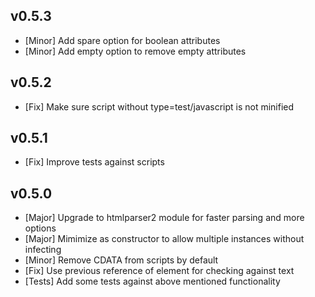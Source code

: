 ## v0.5.3
- [Minor] Add spare option for boolean attributes
- [Minor] Add empty option to remove empty attributes

## v0.5.2
- [Fix] Make sure script without type=test/javascript is not minified

## v0.5.1
- [Fix] Improve tests against scripts 

## v0.5.0
- [Major] Upgrade to htmlparser2 module for faster parsing and more options
- [Major] Mimimize as constructor to allow multiple instances without infecting
- [Minor] Remove CDATA from scripts by default
- [Fix] Use previous reference of element for checking against text
- [Tests] Add some tests against above mentioned functionality
